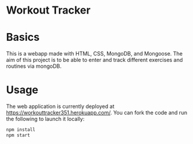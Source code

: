 # Workout Tracker
# Basics
This is a webapp made with HTML, CSS, MongoDB, and Mongoose. The aim of this project is to be able to enter and track different exercises and routines via mongoDB.

# Usage
The web application is currently deployed at https://workouttracker351.herokuapp.com/. You can fork the code and run the following to launch it locally:

```javascript
npm install
npm start
```
